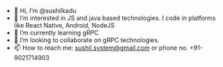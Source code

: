 - 👋 Hi, I’m @sushilkadu
- 👀 I’m interested in JS and java based technologies. I code in platforms like React Native, Android, NodeJS
- 🌱 I’m currently learning gRPC
- 💞️ I’m looking to collaborate on gRPC technologies.
- 📫 How to reach me: sushil.system@gmail.com or phone no. +91-9021714903

<!---
sushilkadu/sushilkadu is a ✨ special ✨ repository because its `README.md` (this file) appears on your GitHub profile.
You can click the Preview link to take a look at your changes.
--->
